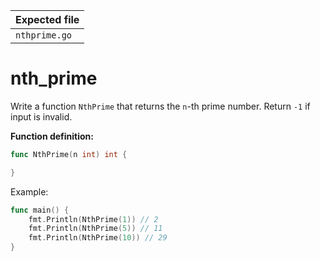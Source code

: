 | Expected file  |
| -------------- |
| `nthprime.go` |

# nth_prime

Write a function `NthPrime` that returns the `n`-th prime number. Return `-1` if input is invalid.

**Function definition:**

```go
func NthPrime(n int) int {

}
```

Example:

```go
func main() {
    fmt.Println(NthPrime(1)) // 2
    fmt.Println(NthPrime(5)) // 11
    fmt.Println(NthPrime(10)) // 29
}
```

